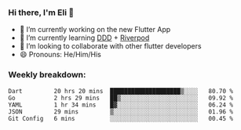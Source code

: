 ### Hi there, I'm Eli 👋
- 🔭 I’m currently working on the new Flutter App
- 🌱 I’m currently learning <a href="https://resocoder.com/2020/03/09/flutter-firebase-ddd-course-1-domain-driven-design-principles/">DDD</a> + <a href="https://riverpod.dev/">Riverpod</a>
- 🦄 I’m looking to collaborate with other flutter developers
- 😄 Pronouns: He/Him/His

### Weekly breakdown:
<!--START_SECTION:waka-->
```text
Dart         20 hrs 20 mins  ████████████████████▒░░░░   80.70 % 
Go           2 hrs 29 mins   ██▒░░░░░░░░░░░░░░░░░░░░░░   09.92 % 
YAML         1 hr 34 mins    █▓░░░░░░░░░░░░░░░░░░░░░░░   06.24 % 
JSON         29 mins         ▒░░░░░░░░░░░░░░░░░░░░░░░░   01.96 % 
Git Config   6 mins          ░░░░░░░░░░░░░░░░░░░░░░░░░   00.45 % 
```
<!--END_SECTION:waka-->

